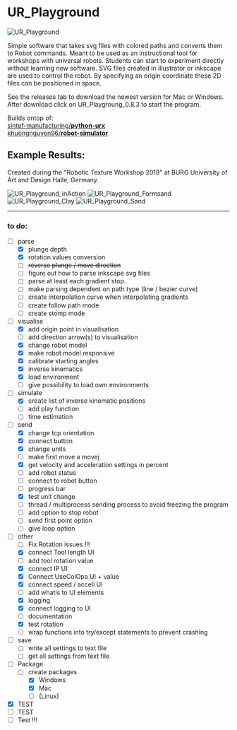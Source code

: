 # UR_Playground

![UR_Playground](images/UR_Playground_preview02.png)
 
Simple software that takes svg files with colored paths and converts them to Robot commands.
Meant to be used as an instructional tool for workshops with universal robots. Students can start to experiment directly without learning new software.
SVG files created in illustrator or inkscape are used to control the robot. By specifying an origin coordinate these 2D files can be positioned in space.

See the releases tab to download the newest version for Mac or Windows. After download click on UR_Playgroung_0.8.3 to start the program. 

Builds ontop of:   
[sintef-manufacturing/**python-urx**](https://github.com/SintefManufacturing/python-urx)  
[khuongnguyen96/**robot-simulator**](https://github.com/khuongnguyen96/RobotSimulator)

## Example Results: 
Created during the "Robotic Texture Workshop 2019" at BURG University of Art and Design Halle, Germany. 

![UR_Playground_inAction](Images/Example_Sand_01.jpeg)
![UR_Playground_Formsand](Images/Example_Formsand_01.jpeg)
![UR_Playground_Clay](Images/Example_Clay_01.jpeg)
![UR_Playground_Sand](Images/Example_Sand_02.jpeg)

___

### to do:
- [ ] parse
    - [x] plunge depth
    - [x] rotation values conversion
    - [ ] ~~reverse plunge / move direction~~
    - [ ] figure out how to parse inkscape svg files
    - [ ] parse at least each gradient stop.
    - [ ] make parsing dependent on path type (line / bezier curve)
    - [ ] create interpolation curve when interpolating gradients
    - [ ] create follow path mode
    - [ ] create stomp mode

- [ ] visualise
    - [x] add origin point in visualisation
    - [ ] add direction arrow(s) to visualisation
    - [X] change robot model
    - [x] make robot model responsive
    - [x] calibrate starting angles
    - [x] inverse kinematics
    - [x] load environment
    - [ ] give possibility to load own environments

- [ ] simulate
    - [x] create list of inverse kinematic positions
    - [ ] add play function
    - [ ] time estimation

- [ ] send
    - [x] change tcp orientation
    - [x] connect button
    - [x] change units
    - [ ] make first move a movej
    - [X] get velocity and acceleration settings in percent
    - [ ] add robot status
    - [ ] connect to robot button
    - [ ] progress bar
    - [x] test unit change
    - [ ] thread / multiprocess sending process to avoid freezing the program
    - [ ] add option to stop robot
    - [ ] send first point option
    - [ ] give loop option

- [ ] other
    - [ ] Fix Rotation issues !!!
    - [x] connect Tool length UI
    - [ ] add tool rotation value
    - [x] connect IP UI
    - [x] Connect UseColOpa UI + value
    - [x] connect speed / accell UI
    - [ ] add whatis to UI elements
    - [x] logging
    - [x] connect logging to UI
    - [ ] documentation
    - [x] test rotation
    - [ ] wrap functions into try/except statements to prevent crashing

- [ ] save
    - [ ] write all settings to text file
    - [ ] get all settings from text file

- [ ] Package
    - [ ] create packages
      - [x] Windows
      - [x] Mac
      - [ ] (Linux)

- [x] TEST
- [ ] TEST
- [ ] Test !!!
